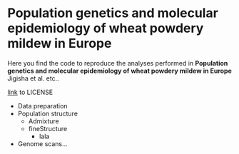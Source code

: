 # Population genetics and molecular epidemiology of wheat powdery mildew in Europe

Here you find the code to reproduce the analyses performed in **Population genetics and molecular epidemiology of wheat powdery mildew in Europe** Jigisha et al. etc.. 

[link](LICENSE) to LICENSE


- Data preparation
- Population structure
  - Admixture
  - fineStructure
    - lala
- Genome scans... 
